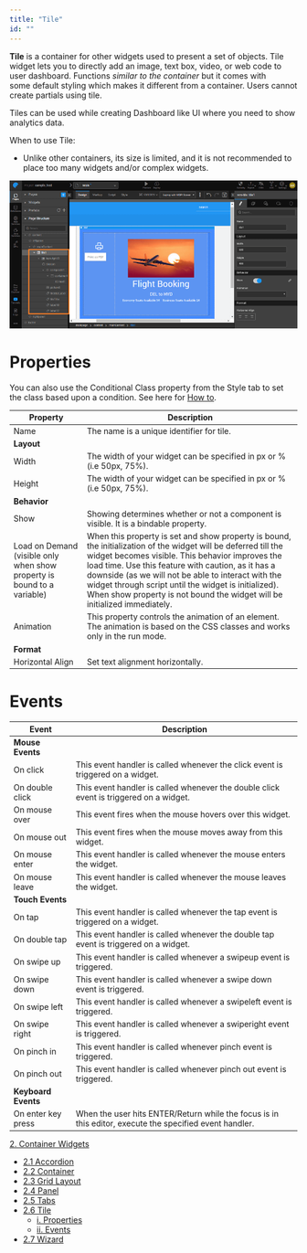```yaml
---
title: "Tile"
id: ""
---
```


**Tile** is a container for other widgets used to present a set of objects. Tile widget lets you to directly add an image, text box, video, or web code to user dashboard. Functions _similar to the container_ but it comes with some default styling which makes it different from a container. Users cannot create partials using tile.

Tiles can be used while creating Dashboard like UI where you need to show analytics data.

When to use Tile:

- Unlike other containers, its size is limited, and it is not recommended to place too many widgets and/or complex widgets.

![](/learn/assets/tile_design-1.png)

# Properties

You can also use the Conditional Class property from the Style tab to set the class based upon a condition. See here for [How to](/learn/how-tos/use-conditional-class-property/).

| **Property** | **Description** |
| --- | --- |
| Name | The name is a unique identifier for tile. |
| **Layout** |
| Width | The width of your widget can be specified in px or % (i.e 50px, 75%). |
| Height | The width of your widget can be specified in px or % (i.e 50px, 75%). |
| **Behavior** |
| Show | Showing determines whether or not a component is visible. It is a bindable property. |
| Load on Demand (visible only when show property is bound to a variable) | When this property is set and show property is bound, the initialization of the widget will be deferred till the widget becomes visible. This behavior improves the load time. Use this feature with caution, as it has a downside (as we will not be able to interact with the widget through script until the widget is initialized). When show property is not bound the widget will be initialized immediately. |
| Animation | This property controls the animation of an element. The animation is based on the CSS classes and works only in the run mode. |
| **Format** |
| Horizontal Align | Set text alignment horizontally. |

# Events

| **Event** | **Description** |
| --- | --- |
| **Mouse Events** |
| On click | This event handler is called whenever the click event is triggered on a widget. |
| On double click | This event handler is called whenever the double click event is triggered on a widget. |
| On mouse over | This event fires when the mouse hovers over this widget. |
| On mouse out | This event fires when the mouse moves away from this widget. |
| On mouse enter | This event handler is called whenever the mouse enters the widget. |
| On mouse leave | This event handler is called whenever the mouse leaves the widget. |
| **Touch Events** |
| On tap | This event handler is called whenever the tap event is triggered on a widget. |
| On double tap | This event handler is called whenever the double tap event is triggered on a widget. |
| On swipe up | This event handler is called whenever a swipeup event is triggered. |
| On swipe down | This event handler is called whenever a swipe down event is triggered. |
| On swipe left | This event handler is called whenever a swipeleft event is triggered. |
| On swipe right | This event handler is called whenever a swiperight event is triggered. |
| On pinch in | This event handler is called whenever pinch event is triggered. |
| On pinch out | This event handler is called whenever pinch out event is triggered. |
| **Keyboard Events** |
| On enter key press | When the user hits ENTER/Return while the focus is in this editor, execute the specified event handler. |

[2\. Container Widgets](/learn/app-development/widgets/widget-library/#container)

- [2.1 Accordion](/learn/app-development/widgets/container/accordion/)
- [2.2 Container](/learn/app-development/widgets/container/container/)
- [2.3 Grid Layout](/learn/app-development/widgets/container/grid-layout/)
- [2.4 Panel](/learn/app-development/widgets/container/panel/)
- [2.5 Tabs](/learn/app-development/widgets/container/tabs/)
- [2.6 Tile](/learn/app-development/widgets/container/tile/)
    - [i. Properties](#properties)
    - [ii. Events](#events)
- [2.7 Wizard](/learn/app-development/widgets/container/wizard/)
